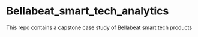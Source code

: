 # Bellabeat_smart_tech_analytics
This repo contains a capstone case study of Bellabeat smart tech products
